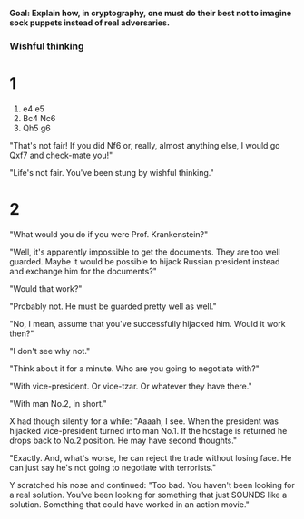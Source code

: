 **Goal: Explain how, in cryptography, one must do their best not to imagine sock puppets instead of real adversaries.**

### Wishful thinking

# 1

1. e4 e5
2. Bc4 Nc6
3. Qh5 g6

"That's not fair! If you did Nf6 or, really, almost anything else, I would go Qxf7 and check-mate you!"

"Life's not fair. You've been stung by wishful thinking."

# 2

"What would you do if you were Prof. Krankenstein?"

"Well, it's apparently impossible to get the documents. They are too well guarded. Maybe it would be possible to hijack Russian president instead and exchange him for the documents?"

"Would that work?"

"Probably not. He must be guarded pretty well as well."

"No, I mean, assume that you've successfully hijacked him. Would it work then?"

"I don't see why not."

"Think about it for a minute. Who are you going to negotiate with?"

"With vice-president. Or vice-tzar. Or whatever they have there."

"With man No.2, in short."

X had though silently for a while: "Aaaah, I see. When the president was hijacked vice-president turned into man No.1. If the hostage is returned he drops back to No.2 position. He may have second thoughts."

"Exactly. And, what's worse, he can reject the trade without losing face. He can just say he's not going to negotiate with terrorists."

Y scratched his nose and continued: "Too bad. You haven't been looking for a real solution. You've been looking for something that just SOUNDS like a solution. Something that could have worked in an action movie."



